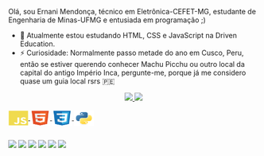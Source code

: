 Olá, sou Ernani Mendonça, técnico em Eletrônica-CEFET-MG, estudante de Engenharia de Minas-UFMG e entusiada em programação ;)

- 🔋 Atualmente estou estudando HTML, CSS e JavaScript na Driven Education.
- ⚡ Curiosidade: Normalmente passo metade do ano em Cusco, Peru, então se estiver querendo conhecer Machu Picchu ou outro local da capital do antigo Império Inca, pergunte-me, porque já me considero quase um guia local rsrs 🇵🇪

<div align="center">
  <a href="https://github.com/ernanimendonca">
  <img height="180em" src="https://github-readme-stats.vercel.app/api?username=ernanimendonca&show_icons=true&theme=dark&include_all_commits=true&count_private=true"/>
  <img height="180em" src="https://github-readme-stats.vercel.app/api/top-langs/?username=ernanimendonca&layout=compact&langs_count=7&theme=dark"/>
</div>
  
  
<div style="display: inline_block"><br>
  <img align="center" alt="Rafa-Js" height="30" width="40" src="https://raw.githubusercontent.com/devicons/devicon/master/icons/javascript/javascript-plain.svg">
  <img align="center" alt="Rafa-HTML" height="30" width="40" src="https://raw.githubusercontent.com/devicons/devicon/master/icons/html5/html5-original.svg">
  <img align="center" alt="Rafa-CSS" height="30" width="40" src="https://raw.githubusercontent.com/devicons/devicon/master/icons/css3/css3-original.svg">
  <img align="center" alt="Rafa-Python" height="30" width="40" src="https://raw.githubusercontent.com/devicons/devicon/master/icons/python/python-original.svg">

  ##
 
<div> 
  
 <a href = "https://www.linkedin.com/in/ernani-mendon%C3%A7a-1032aa11a/"><img src="https://img.shields.io/badge/LinkedIn-0077B5?style=for-the-badge&logo=linkedin&logoColor=white" target="_blank"></a>
   <a href = "mailto:ernanimendoncacefet@gmail.com"><img src="https://img.shields.io/badge/-Gmail-%23333?style=for-the-badge&logo=gmail&logoColor=white" target="_blank"></a>
   <a href = "https://www.facebook.com/ernanimendoncaelt"><img src="https://img.shields.io/badge/Facebook-1877F2?style=for-the-badge&logo=facebook&logoColor=white" target="_blank"></a>
     <a href = "https://twitter.com/MendoncaErnani"><img src="https://img.shields.io/badge/Twitter-1DA1F2?style=for-the-badge&logo=twitter&logoColor=white" target="_blank"></a>
     <a href = ""><img src="https://img.shields.io/badge/Bitcoin-000000?style=for-the-badge&logo=bitcoin&logoColor=white" target="_blank"></a>
       <a href = "https://api.whatsapp.com/send?phone=5531994566036"><img src="https://img.shields.io/badge/WhatsApp-25D366?style=for-the-badge&logo=whatsapp&logoColor=white" target="_blank"></a>

</div>
